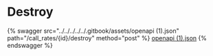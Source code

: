 # Destroy

{% swagger src="../../../../../.gitbook/assets/openapi (1).json" path="/call_rates/{id}/destroy" method="post" %}
[openapi (1).json](<../../../../../.gitbook/assets/openapi (1).json>)
{% endswagger %}
